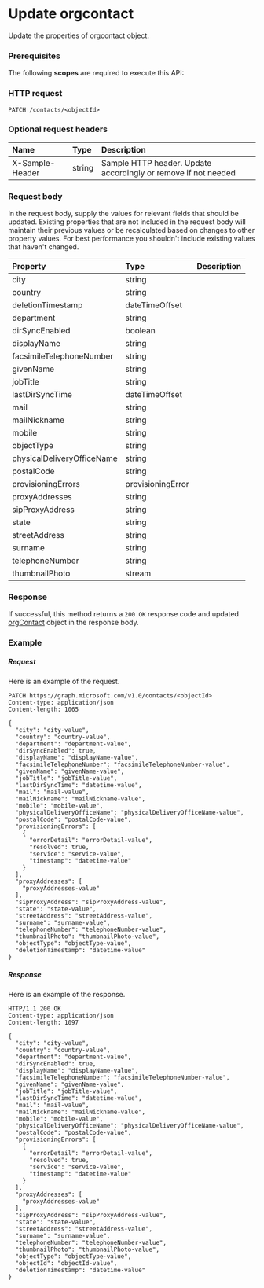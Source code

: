 # Update orgcontact

Update the properties of orgcontact object.
### Prerequisites
The following **scopes** are required to execute this API: 
### HTTP request
<!-- { "blockType": "ignored" } -->
```http
PATCH /contacts/<objectId>
```
### Optional request headers
| Name       | Type | Description|
|:-----------|:------|:----------|
| X-Sample-Header  | string  | Sample HTTP header. Update accordingly or remove if not needed|

### Request body
In the request body, supply the values for relevant fields that should be updated. Existing properties that are not included in the request body will maintain their previous values or be recalculated based on changes to other property values. For best performance you shouldn't include existing values that haven't changed.

| Property	   | Type	|Description|
|:---------------|:--------|:----------|
|city|string||
|country|string||
|deletionTimestamp|dateTimeOffset||
|department|string||
|dirSyncEnabled|boolean||
|displayName|string||
|facsimileTelephoneNumber|string||
|givenName|string||
|jobTitle|string||
|lastDirSyncTime|dateTimeOffset||
|mail|string||
|mailNickname|string||
|mobile|string||
|objectType|string||
|physicalDeliveryOfficeName|string||
|postalCode|string||
|provisioningErrors|provisioningError||
|proxyAddresses|string||
|sipProxyAddress|string||
|state|string||
|streetAddress|string||
|surname|string||
|telephoneNumber|string||
|thumbnailPhoto|stream||

### Response
If successful, this method returns a `200 OK` response code and updated [orgContact](../resources/orgcontact.md) object in the response body.
### Example
##### Request
Here is an example of the request.
<!-- {
  "blockType": "request",
  "name": "update_orgcontact"
}-->
```http
PATCH https://graph.microsoft.com/v1.0/contacts/<objectId>
Content-type: application/json
Content-length: 1065

{
  "city": "city-value",
  "country": "country-value",
  "department": "department-value",
  "dirSyncEnabled": true,
  "displayName": "displayName-value",
  "facsimileTelephoneNumber": "facsimileTelephoneNumber-value",
  "givenName": "givenName-value",
  "jobTitle": "jobTitle-value",
  "lastDirSyncTime": "datetime-value",
  "mail": "mail-value",
  "mailNickname": "mailNickname-value",
  "mobile": "mobile-value",
  "physicalDeliveryOfficeName": "physicalDeliveryOfficeName-value",
  "postalCode": "postalCode-value",
  "provisioningErrors": [
    {
      "errorDetail": "errorDetail-value",
      "resolved": true,
      "service": "service-value",
      "timestamp": "datetime-value"
    }
  ],
  "proxyAddresses": [
    "proxyAddresses-value"
  ],
  "sipProxyAddress": "sipProxyAddress-value",
  "state": "state-value",
  "streetAddress": "streetAddress-value",
  "surname": "surname-value",
  "telephoneNumber": "telephoneNumber-value",
  "thumbnailPhoto": "thumbnailPhoto-value",
  "objectType": "objectType-value",
  "deletionTimestamp": "datetime-value"
}
```
##### Response
Here is an example of the response.
<!-- {
  "blockType": "response",
  "truncated": false,
  "@odata.type": "microsoft.graph.orgcontact"
} -->
```http
HTTP/1.1 200 OK
Content-type: application/json
Content-length: 1097

{
  "city": "city-value",
  "country": "country-value",
  "department": "department-value",
  "dirSyncEnabled": true,
  "displayName": "displayName-value",
  "facsimileTelephoneNumber": "facsimileTelephoneNumber-value",
  "givenName": "givenName-value",
  "jobTitle": "jobTitle-value",
  "lastDirSyncTime": "datetime-value",
  "mail": "mail-value",
  "mailNickname": "mailNickname-value",
  "mobile": "mobile-value",
  "physicalDeliveryOfficeName": "physicalDeliveryOfficeName-value",
  "postalCode": "postalCode-value",
  "provisioningErrors": [
    {
      "errorDetail": "errorDetail-value",
      "resolved": true,
      "service": "service-value",
      "timestamp": "datetime-value"
    }
  ],
  "proxyAddresses": [
    "proxyAddresses-value"
  ],
  "sipProxyAddress": "sipProxyAddress-value",
  "state": "state-value",
  "streetAddress": "streetAddress-value",
  "surname": "surname-value",
  "telephoneNumber": "telephoneNumber-value",
  "thumbnailPhoto": "thumbnailPhoto-value",
  "objectType": "objectType-value",
  "objectId": "objectId-value",
  "deletionTimestamp": "datetime-value"
}
```

<!-- uuid: 8fcb5dbc-d5aa-4681-8e31-b001d5168d79
2015-10-25 14:57:30 UTC -->
<!-- {
  "type": "#page.annotation",
  "description": "Update orgcontact",
  "keywords": "",
  "section": "documentation",
  "tocPath": ""
}-->